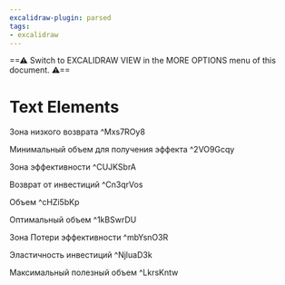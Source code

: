 ```yaml
---
excalidraw-plugin: parsed
tags:
- excalidraw
---
```


==⚠  Switch to EXCALIDRAW VIEW in the MORE OPTIONS menu of this document. ⚠==

# Text Elements

Зона 
низкого 
возврата  ^Mxs7ROy8

Минимальный объем 
для получения эффекта ^2VO9Gcqy

Зона 
эффективности ^CUJKSbrA

Возврат от инвестиций ^Cn3qrVos

Объем ^cHZi5bKp

Оптимальный объем 
^1kBSwrDU

Зона 
Потери 
эффективности ^mbYsnO3R

Эластичность инвестиций
^NjluaD3k

Максимальный полезный 
объем 
^LkrsKntw
